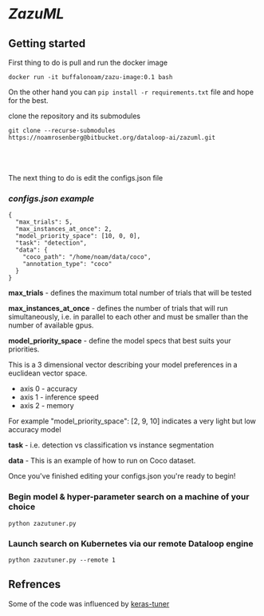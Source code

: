 # ***ZazuML***

## Getting started

First thing to do is pull and run the docker image
```
docker run -it buffalonoam/zazu-image:0.1 bash
```
On the other hand you can `pip install -r requirements.txt` file and hope for the best.

clone the repository and its submodules
```
git clone --recurse-submodules https://noamrosenberg@bitbucket.org/dataloop-ai/zazuml.git
```
<br/><br/>   
The next thing to do is edit the configs.json file

### *configs.json example*
```
{
  "max_trials": 5,
  "max_instances_at_once": 2,
  "model_priority_space": [10, 0, 0],
  "task": "detection",
  "data": {
    "coco_path": "/home/noam/data/coco",
    "annotation_type": "coco"
  }
}
```
**max_trials** - defines the maximum total number of trials that will be tested

**max_instances_at_once** - defines the number of trials that will run simultaneously, 
i.e. in parallel to each other and must be smaller than the number of available gpus.

**model_priority_space** -  define the model specs that best suits your priorities.

This is a 3 dimensional vector describing your model preferences in a euclidean vector space.

- axis 0 - accuracy
- axis 1 - inference speed
- axis 2 - memory

For example "model_priority_space": [2, 9, 10] indicates a very light but low accuracy model

**task** - i.e. detection vs classification vs instance segmentation

**data** - This is an example of how to run on Coco dataset.

Once you've finished editing your configs.json you're ready to begin!

### Begin model & hyper-parameter search on a machine of your choice
```
python zazutuner.py
```
### Launch search on Kubernetes via our remote Dataloop engine
```
python zazutuner.py --remote 1
```

## Refrences
Some of the code was influenced by [keras-tuner](https://github.com/keras-team/keras-tuner)